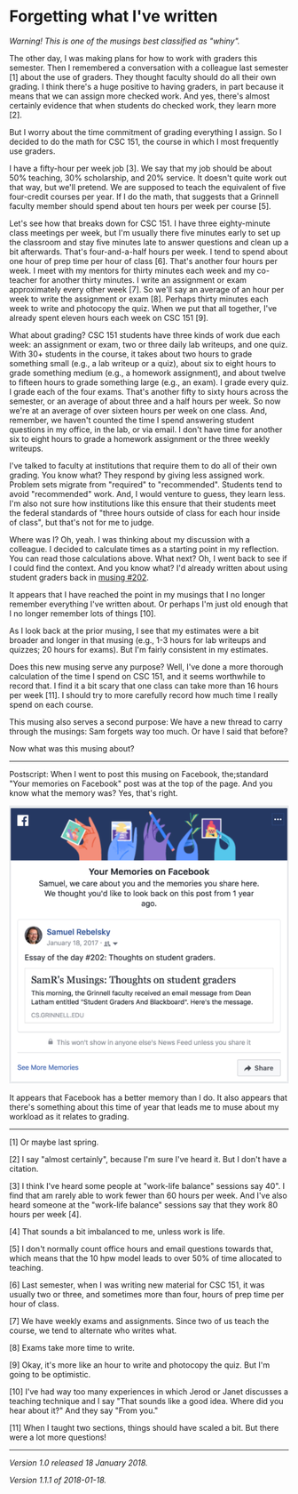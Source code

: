 Forgetting what I've written
============================

*Warning!  This is one of the musings best classified as "whiny".*

The other day, I was making plans for how to work with graders this
semester.  Then I remembered a conversation with a colleague last
semester [1] about the use of graders.  They thought faculty should do all
their own grading.  I think there's a huge positive to having graders,
in part because it means that we can assign more checked work.  And yes,
there's almost certainly evidence that when students do checked work,
they learn more [2].

But I worry about the time commitment of grading everything I assign.
So I decided to do the math for CSC 151, the course in which I most
frequently use graders.

I have a fifty-hour per week job [3].  We say that my job should be about
50% teaching, 30% scholarship, and 20% service.  It doesn't quite work out
that way, but we'll pretend.  We are supposed to teach the equivalent
of five four-credit courses per year.  If I do the math, that suggests
that a Grinnell faculty member should spend about ten hours per week
per course [5].

Let's see how that breaks down for CSC 151.  I have three eighty-minute
class meetings per week, but I'm usually there five minutes early to set
up the classroom and stay five minutes late to answer questions and
clean up a bit afterwards.  That's four-and-a-half hours per week.
I tend to spend about one hour of prep time per hour of class [6].
That's another four hours per week.  I meet with my mentors for thirty
minutes each week and my co-teacher for another thirty minutes.  I write
an assignment or exam approximately every other week [7].  So we'll
say an average of an hour per week to write the assignment or exam
[8].  Perhaps thirty minutes each week to write and photocopy the quiz.
When we put that all together, I've already spent eleven hours each week
on CSC 151 [9].

What about grading?  CSC 151 students have three kinds of work due
each week: an assignment or exam, two or three daily lab writeups, and
one quiz.  With 30+ students in the course, it takes about two hours
to grade something small (e.g., a lab writeup or a quiz), about six to
eight hours to grade something medium (e.g., a homework assignment), and
about twelve to fifteen hours to grade something large (e.g., an exam).
I grade every quiz.  I grade each of the four exams.  That's another
fifty to sixty hours across the semester, or an average of about three
and a half hours per week.  So now we're at an average of over sixteen
hours per week on one class.  And, remember, we haven't counted the
time I spend answering student questions in my office, in the lab, or
via email.  I don't have time for another six to eight hours to grade
a homework assignment or the three weekly writeups.

I've talked to faculty at institutions that require them to do all of
their own grading.  You know what?  They respond by giving less assigned
work.  Problem sets migrate from "required" to "recommended".  Students
tend to avoid "recommended" work.  And, I would venture to guess, they
learn less.  I'm also not sure how institutions like this ensure that their
students meet the federal standards of "three hours outside of class for
each hour inside of class", but that's not for me to judge.

Where was I?  Oh, yeah.  I was thinking about my discussion with
a colleague.  I decided to calculate times as a starting point in my
reflection.  You can read those calculations above.  What next?  Oh,
I went back to see if I could find the context.  And you know what?
I'd already written about using student graders back in [musing #202](student-graders).  

It appears that I have reached the point in my musings that I no longer
remember everything I've written about.  Or perhaps I'm just old enough
that I no longer remember lots of things [10].

As I look back at the prior musing, I see that my estimates were a bit
broader and longer in that musing (e.g., 1-3 hours for lab writeups and
quizzes; 20 hours for exams).  But I'm fairly consistent in my estimates.

Does this new musing serve any purpose?  Well, I've done a more thorough
calculation of the time I spend on CSC 151, and it seems worthwhile
to record that.  I find it a bit scary that one class can take more
than 16 hours per week [11].  I should try to more carefully record how much
time I really spend on each course.

This musing also serves a second purpose: We have a new thread to carry
through the musings: Sam forgets way too much.  Or have I said that before?

Now what was this musing about?

---

Postscript: When I went to post this musing on Facebook, the;standard 
"Your memories on Facebook" post was at the top of the page.  And you
know what the memory was?  Yes, that's right.  

<img src="images/memory-musing-202.png">

It appears that Facebook has a better memory than I do.  It also appears
that there's something about this time of year that leads me to muse about
my workload as it relates to grading.

---

[1] Or maybe last spring.

[2] I say "almost certainly", because I'm sure I've heard it.  But I
don't have a citation.

[3] I think I've heard some people at "work-life balance" sessions say
40".  I find that am rarely able to work fewer than 60 hours per week.
And I've also heard someone at the "work-life balance" sessions say
that they work 80 hours per week [4].

[4] That sounds a bit imbalanced to me, unless work is life.

[5] I don't normally count office hours and email questions towards
that, which means that the 10 hpw model leads to over 50% of time
allocated to teaching.

[6] Last semester, when I was writing new material for CSC 151, it was
usually two or three, and sometimes more than four, hours of prep time
per hour of class.

[7] We have weekly exams and assignments.  Since two of us teach the
course, we tend to alternate who writes what.

[8] Exams take more time to write.

[9] Okay, it's more like an hour to write and photocopy the quiz.
But I'm going to be optimistic.

[10] I've had way too many experiences in which Jerod or Janet discusses
a teaching technique and I say "That sounds like a good idea.  Where
did you hear about it?"  And they say "From you."

[11] When I taught two sections, things should have scaled a bit.  But
there were a lot more questions!

---

*Version 1.0 released 18 January 2018.*

*Version 1.1.1 of 2018-01-18.*
